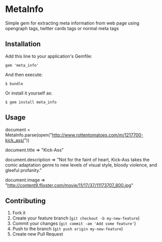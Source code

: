 # MetaInfo

Simple gem for extracting meta information from web page using opengraph tags, twitter cards tags or normal meta tags

## Installation

Add this line to your application's Gemfile:

    gem 'meta_info'

And then execute:

    $ bundle

Or install it yourself as:

    $ gem install meta_info

## Usage

document = MetaInfo.parse(open("http://www.rottentomatoes.com/m/1217700-kick_ass/"))

document.title       => "Kick-Ass"

document.description => "Not for the faint of heart, Kick-Ass takes the comic adaptation genre to new levels of visual style, bloody violence, and gleeful profanity."

document.image       => "http://content9.flixster.com/movie/11/17/37/11173707_800.jpg"

## Contributing

1. Fork it
2. Create your feature branch (`git checkout -b my-new-feature`)
3. Commit your changes (`git commit -am 'Add some feature'`)
4. Push to the branch (`git push origin my-new-feature`)
5. Create new Pull Request
